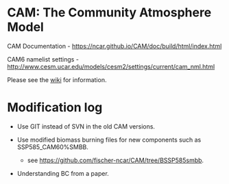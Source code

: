 # CAM: The Community Atmosphere Model

CAM Documentation - https://ncar.github.io/CAM/doc/build/html/index.html

CAM6 namelist settings - http://www.cesm.ucar.edu/models/cesm2/settings/current/cam_nml.html

Please see the [wiki](https://github.com/ESCOMP/CAM/wiki) for information.

# Modification log
- Use GIT instead of SVN in the old CAM versions.
- Use modified biomass burning files for new components such as SSP585_CAM60%SMBB.
  - see https://github.com/fischer-ncar/CAM/tree/BSSP585smbb.

- Understanding BC from a paper.
